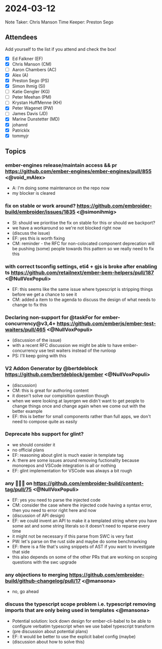 # 2024-03-12

Note Taker: Chris Manson
Time Keeper: Preston Sego

## Attendees

Add yourself to the list if you attend and check the box!

- [x] Ed Falkner (EF)
- [x] Chris Manson (CM)
- [ ] Aaron Chambers (AC)
- [x] Alex (A)
- [x] Preston Sego (PS)
- [x] Simon Ihmig (SI)
- [ ] Katie Gengler (KG)
- [ ] Peter Meehan (PM)
- [ ] Krystan HuffMenne (KH)
- [x] Peter Wagenet (PW)
- [ ] James Davis (JD)
- [x] Marine Dunstetter (MD)
- [x] johanrd
- [x] Patricklx
- [x] tommyjr

## Topics

### ember-engines release/maintain access && pr https://github.com/ember-engines/ember-engines/pull/855 <@void_mAlex>

- A: I'm doing some maintenance on the repo now
- my blocker is cleared

### fix on stable or work around? https://github.com/embroider-build/embroider/issues/1835 <@simonihmig>

- SI: should we prioritise the fix on stable for this or should we backport?
- we have a workaround so we're not blocked right now
- (discuss the issue)
- EF: yes this is worth fixing
- CM: reminder - the RFC for non-colocated component deprecation will be pushing (some) people towards this pattern so we really need to fix this

### with correct tsconfig settings, eti4 + gjs is broke after enabling ts https://github.com/retailnext/ember-bem-helpers/pull/187 <@NullVoxPopuli>

- EF: this seems like the same issue where typescript is stripping things before we get a chance to see it
- CM: added a item to the agenda to discuss the design of what needs to change to fix this

### Declaring non-support for @taskFor for ember-concurrency@v3,4+ https://github.com/emberjs/ember-test-waiters/pull/465 <@NullVoxPopuli>

- (discussion of the issue)
- with a recent RFC discussion we might be able to have ember-concurrency use test waiters instead of the runloop
- PS: I'll keep going with this

### V2 Addon Generator by @bertdeblock https://github.com/bertdeblock/gember <@NullVoxPopuli>

- (discussion)
- CM: this is great for authoring content
- it doesn't solve our compisition question though
- when we were looking at layergen we didn't want to get people to change things once and change again when we come out with the better example
- EF: this is better for small components rather than full apps, we don't need to compose quite as easily

### Deprecate hbs support for glint? 

- we should consider it
- no official plans
- EF: reasoning about glint is much easier in template tag
- A: there are some issues around removing fuctionality because monorepos and VSCode integration is all or nothing
- EF: glint implementation for VSCode was always a bit rough


### any 🚩🚩🚩 on https://github.com/embroider-build/content-tag/pull/75 <@NullVoxPopuli>

- EF: yes you need to parse the injected code
- CM: consider the case where the injected code having a syntax error, then you need to error right here and now
- (discussion of API design)
- EF: we could invent an API to make it a templated string where you have some ast and some string literals so it doesn't need to reparse every time
- it might not be necessary if this parse from SWC is very fast
- PW: let's parse on the rust side and maybe do some benchmarking
- EF: there is a file that's using snippets of AST if you want to investigate that side
- this also depends on some of the other PRs that are working on scoping questions with the swc upgrade


### any objections to merging ​​https://github.com/embroider-build/github-changelog/pull/17 <@mansona>

- no, go ahead

### discuss the typescript scope problem i.e. typescript removing imports that are only being used in templates <@mansona>

- Potential solution: lock down design for ember-cli-babel to be able to configure verbatim typescript when we use babel typescript transform
- (pre discussion about potential plans)
- EF: it would be better to use the explicit babel config (maybe)
- (discussion about how to solve this)